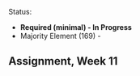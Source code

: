Status:
- **Required (minimal) - In Progress**
- Majority Element (169) - 

Assignment, Week 11
----------------------------------------
